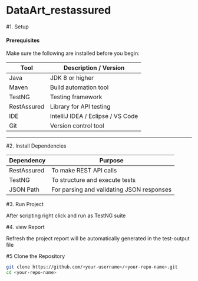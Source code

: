 # DataArt_restassured

#1. Setup

#### Prerequisites
Make sure the following are installed before you begin:

| Tool | Description / Version |
|------|------------------------|
|  Java | JDK 8 or higher |
|  Maven | Build automation tool |
|  TestNG | Testing framework |
|  RestAssured | Library for API testing |
|  IDE | IntelliJ IDEA / Eclipse / VS Code |
|  Git | Version control tool |

---

#2. Install Dependencies


| Dependency | Purpose |
|-------------|----------|
| RestAssured | To make REST API calls |
| TestNG| To structure and execute tests |
| JSON Path | For parsing and validating JSON responses |


#3. Run Project

After scripting right click and run as TestNG suite


#4. view Report

Refresh the project report will be automatically generated in the test-output file

#5 Clone the Repository
```bash
git clone https://github.com/<your-username>/<your-repo-name>.git
cd <your-repo-name>